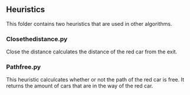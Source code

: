 ## Heuristics
This folder contains two heuristics that are used in other algorithms.

### Closethedistance.py
Close the distance calculates the distance of the red car from the exit.

### Pathfree.py
This heuristic calculcates whether or not the path of the red car is free.
It returns the amount of cars that are in the way of the red car.

